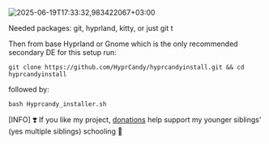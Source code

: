 ![2025-06-19T17:33:32,983422067+03:00](https://github.com/user-attachments/assets/671960f9-e5ec-42cd-a3ce-87c072ead1eb)

Needed packages: git, hyprland, kitty, or just git t

Then from base Hyprland or Gnome which is the only recommended secondary DE for this setup run:
```shell
git clone https://github.com/HyprCandy/hyprcandyinstall.git && cd hyprcandyinstall
```
followed by:
```shell
bash Hyprcandy_installer.sh
```

[INFO] ❣️ If you like my project, [donations](https://ko-fi.com/ianmking) help support my younger siblings' (yes multiple siblings) schooling 🙂
